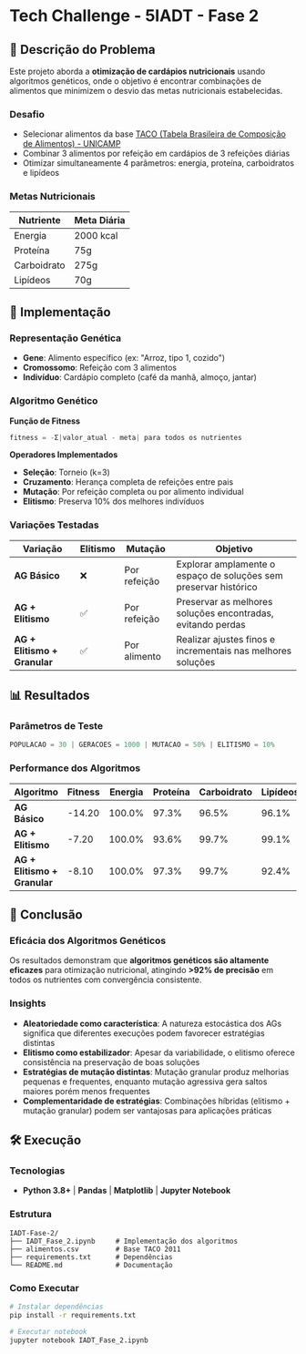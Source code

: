 # Tech Challenge - 5IADT - Fase 2

## 🎯 Descrição do Problema

Este projeto aborda a **otimização de cardápios nutricionais** usando algoritmos genéticos, onde o objetivo é encontrar combinações de alimentos que minimizem o desvio das metas nutricionais estabelecidas.

### Desafio
- Selecionar alimentos da base [TACO (Tabela Brasileira de Composição de Alimentos) - UNICAMP](https://www.gov.br/agricultura/pt-br/assuntos/inspecao/produtos-vegetal/legislacao-de-produtos-origem-vegetal/biblioteca-de-normas-vinhos-e-bebidas/tabela-brasileira-de-composicao-de-alimentos_taco_2011.pdf)
- Combinar 3 alimentos por refeição em cardápios de 3 refeições diárias
- Otimizar simultaneamente 4 parâmetros: energia, proteína, carboidratos e lipídeos

### Metas Nutricionais
| Nutriente | Meta Diária | 
|-----------|-------------|
| Energia | 2000 kcal |
| Proteína | 75g |
| Carboidrato | 275g |
| Lipídeos | 70g |

## 🧬 Implementação

### Representação Genética
- **Gene**: Alimento específico (ex: "Arroz, tipo 1, cozido")
- **Cromossomo**: Refeição com 3 alimentos 
- **Indivíduo**: Cardápio completo (café da manhã, almoço, jantar)

### Algoritmo Genético

**Função de Fitness**
```python
fitness = -Σ|valor_atual - meta| para todos os nutrientes
```

**Operadores Implementados**
- **Seleção**: Torneio (k=3)
- **Cruzamento**: Herança completa de refeições entre pais
- **Mutação**: Por refeição completa ou por alimento individual
- **Elitismo**: Preserva 10% dos melhores indivíduos

### Variações Testadas

| Variação | Elitismo | Mutação | Objetivo |
|----------|----------|---------|----------|
| **AG Básico** | ❌ | Por refeição | Explorar amplamente o espaço de soluções sem preservar histórico |
| **AG + Elitismo** | ✅ | Por refeição | Preservar as melhores soluções encontradas, evitando perdas |
| **AG + Elitismo + Granular** | ✅ | Por alimento | Realizar ajustes finos e incrementais nas melhores soluções |

## 📊 Resultados

### Parâmetros de Teste
```python
POPULACAO = 30 | GERACOES = 1000 | MUTACAO = 50% | ELITISMO = 10%
```

### Performance dos Algoritmos

| Algoritmo | Fitness | Energia | Proteína | Carboidrato | Lipídeos |
|-----------|---------|---------|----------|-------------|----------|
| **AG Básico** | -14.20 | 100.0% | 97.3% | 96.5% | 96.1% |
| **AG + Elitismo** | -7.20 | 100.0% | 93.6% | 99.7% | 99.1% |
| **AG + Elitismo + Granular** | -8.10 | 100.0% | 97.3% | 99.7% | 92.4% |

## 🔬 Conclusão

### Eficácia dos Algoritmos Genéticos
Os resultados demonstram que **algoritmos genéticos são altamente eficazes** para otimização nutricional, atingindo **>92% de precisão** em todos os nutrientes com convergência consistente.

### Insights
- **Aleatoriedade como característica**: A natureza estocástica dos AGs significa que diferentes execuções podem favorecer estratégias distintas
- **Elitismo como estabilizador**: Apesar da variabilidade, o elitismo oferece consistência na preservação de boas soluções
- **Estratégias de mutação distintas**: Mutação granular produz melhorias pequenas e frequentes, enquanto mutação agressiva gera saltos maiores porém menos frequentes
- **Complementaridade de estratégias**: Combinações híbridas (elitismo + mutação granular) podem ser vantajosas para aplicações práticas

## 🛠️ Execução

### Tecnologias
- **Python 3.8+** | **Pandas** | **Matplotlib** | **Jupyter Notebook**

### Estrutura
```
IADT-Fase-2/
├── IADT_Fase_2.ipynb     # Implementação dos algoritmos
├── alimentos.csv         # Base TACO 2011
├── requirements.txt      # Dependências
└── README.md             # Documentação
```

### Como Executar
```bash
# Instalar dependências
pip install -r requirements.txt

# Executar notebook
jupyter notebook IADT_Fase_2.ipynb
```
